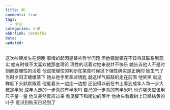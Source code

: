 ```yaml
---
title: 秋
comments: true
tags:
  - 小说
categories: 小说
abbrlink: c8c06fb1
date:
updated:
---
```

这次吵架发生在傍晚
事情的起因是某些哲学问题
但他错就错在不该将其联系到现实
她有时候不太喜欢他那套理论
理性的活着对她来说并不快乐
她告诉他人不是时刻都要理性的活着
他说按理性的判断在某些时候抛下理性确实是正确的
她生气了
当时夕阳正缓缓落下
她从他手里拿过钥匙
就这样气鼓鼓的走在前面
他笑笑
就这样低下头默默跟着
他低着头一边走一边想
还记得以前在书上看到成年人每一步大概是半米
成年人走的一步真的有半米吗
自己的一步真的有半米吗
也许哪天应该用尺子量一量
他又突然反应过来
看见脚下和街边的落叶
他抬头看着树上已经枯黄的叶子
意识到秋天已经到了